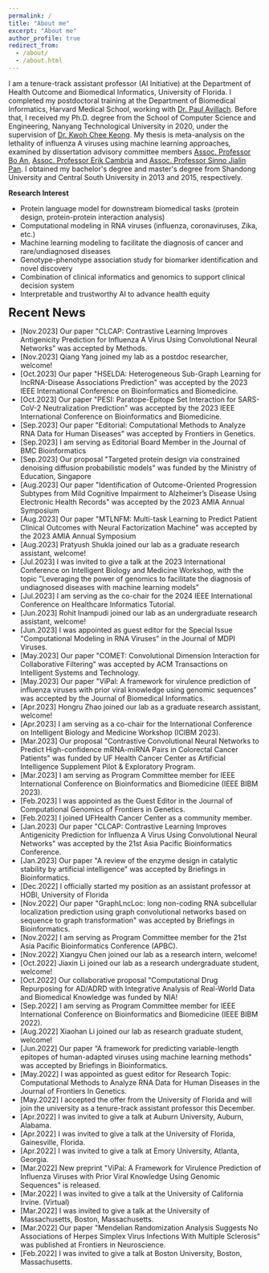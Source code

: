 ```yaml
---
permalink: /
title: "About me"
excerpt: "About me"
author_profile: true
redirect_from: 
  - /about/
  - /about.html
---
```


I am a tenure-track assistant professor (AI Initiative) at the Department of Health Outcome and Biomedical Informatics, University of Florida. I completed my postdoctoral training at the Department of Biomedical Informatics, Harvard Medical School, working with <a href="https://avillach-lab.hms.harvard.edu/">Dr. Paul Avillach</a>. Before that, I received my Ph.D. degree from the School of Computer Science and Engineering, Nanyang Technological University in 2020, under the supervision of <a href="https://personal.ntu.edu.sg/asckkwoh/">Dr. Kwoh Chee Keong</a>. My thesis is meta-analysis on the lethality of influenza A viruses using machine learning approaches, examined by dissertation advisory committee members <a href="https://personal.ntu.edu.sg/boan/">Assoc. Professor Bo An</a>,  <a href="https://sentic.net/erikcambria/">Assoc. Professor Erik Cambria</a> and <a href="https://personal.ntu.edu.sg/sinnopan/">Assoc. Professor Sinno Jialin Pan</a>. I obtained my bachelor's degree and master's degree from Shandong University and Central South University in 2013 and 2015, respectively.

<b>Research Interest</b>
- Protein language model for downstream biomedical tasks (protein design, protein-protein interaction analysis)
- Computational modeling in RNA viruses (influenza, coronaviruses, Zika, etc.)  
- Machine learning modeling to facilitate the diagnosis of cancer and rare/undiagnosed diseases
- Genotype-phenotype association study for biomarker identification and novel discovery
- Combination of clinical informatics and genomics to support clinical decision system
- Interpretable and trustworthy AI to advance health equity
 
<font size="5"><b>Recent News</b></font>
- [Nov.2023] Our paper "CLCAP: Contrastive Learning Improves Antigenicity Prediction for Influenza A Virus Using Convolutional Neural Networks" was accepted by Methods.
- [Nov.2023] Qiang Yang joined my lab as a postdoc researcher, welcome!
- [Oct.2023] Our paper "HSELDA: Heterogeneous Sub-Graph Learning for lncRNA-Disease Associations Prediction" was accepted by the 2023 IEEE International Conference on Bioinformatics and Biomedicine. 
- [Oct.2023] Our paper "PESI: Paratope-Epitope Set Interaction for SARS-CoV-2 Neutralization Prediction" was accepted by the 2023 IEEE International Conference on Bioinformatics and Biomedicine. 
- [Sep.2023] Our paper "Editorial: Computational Methods to Analyze RNA Data for Human Diseases" was accepted by Frontiers in Genetics. 
- [Sep.2023] I am serving as Editorial Board Member in the Journal of BMC Bioinformatics
- [Sep.2023] Our proposal "Targeted protein design via constrained denoising diffusion probabilistic models" was funded by the Ministry of Education, Singapore
- [Aug.2023] Our paper "Identification of Outcome-Oriented Progression Subtypes from Mild Cognitive Impairment to Alzheimer’s Disease Using Electronic Health Records" was accepted by the 2023 AMIA Annual Symposium
- [Aug.2023] Our paper "MTLNFM: Multi-task Learning to Predict Patient Clinical Outcomes with Neural Factorization Machine" was accepted by the 2023 AMIA Annual Symposium
- [Aug.2023] Pratyush Shukla joined our lab as a graduate research assistant, welcome!
- [Jul.2023] I was invited to give a talk at the 2023 International Conference on Intelligent Biology and Medicine Workshop, with the topic "Leveraging the power of genomics to facilitate the diagnosis of undiagnosed diseases with machine learning models"
- [Jul.2023] I am serving as the co-chair for the 2024 IEEE International Conference on Healthcare Informatics Tutorial.
- [Jun.2023] Rohit Inampudi joined our lab as an undergraduate research assistant, welcome!
- [Jun.2023] I was appointed as guest editor for the Special Issue "Computational Modeling in RNA Viruses" in the Journal of MDPI Viruses.
- [May.2023] Our paper "COMET: Convolutional Dimension Interaction for Collaborative Filtering" was accepted by ACM Transactions on Intelligent Systems and Technology.
- [May.2023] Our paper "ViPal: A framework for virulence prediction of influenza viruses with prior viral knowledge using genomic sequences" was accepted by the Journal of Biomedical Informatics.
- [Apr.2023] Hongru Zhao joined our lab as a graduate research assistant, welcome!
- [Apr.2023] I am serving as a co-chair for the International Conference on Intelligent Biology and Medicine Workshop (ICIBM 2023).
- [Mar.2023] Our proposal "Contrastive Convolutional Neural Networks to Predict High-confidence mRNA-miRNA Pairs in Colorectal Cancer Patients" was funded by UF Health Cancer Center as Artificial Intelligence Supplement Pilot & Exploratory Program.
- [Mar.2023] I am serving as Program Committee member for IEEE International Conference on Bioinformatics and Biomedicine (IEEE BIBM 2023).
- [Feb.2023] I was appointed as the Guest Editor in the Journal of Computational Genomics of Frontiers in Genetics.
- [Feb.2023] I joined UFHealth Cancer Center as a community member.
- [Jan.2023] Our paper "CLCAP: Contrastive Learning Improves Antigenicity Prediction for Influenza A Virus Using Convolutional Neural Networks" was accepted by the 21st Asia Pacific Bioinformatics Conference.
- [Jan.2023] Our paper "A review of the enzyme design in catalytic stability by artificial intelligence" was accepted by Briefings in Bioinformatics.
- [Dec.2022] I officially started my position as an assistant professor at HOBI, University of Florida
- [Nov.2022] Our paper "GraphLncLoc: long non-coding RNA subcellular localization prediction using graph convolutional networks based on sequence to graph transformation" was accepted by Briefings in Bioinformatics.  
- [Nov.2022] I am serving as Program Committee member for the 21st Asia Pacific Bioinformatics Conference (APBC).
- [Nov.2022] Xiangyu Chen joined our lab as a research intern, welcome!
- [Oct.2022] Jiaxin Li joined our lab as a research undergraduate student, welcome!
- [Oct.2022] Our collaborative proposal "Computational Drug Repurposing for AD/ADRD with Integrative Analysis of Real-World Data and Biomedical Knowledge was funded by NIA!
- [Sep.2022] I am serving as Program Committee member for IEEE International Conference on Bioinformatics and Biomedicine (IEEE BIBM 2022).
- [Aug.2022] Xiaohan Li joined our lab as research graduate student, welcome!
- [Jun.2022] Our paper “A framework for predicting variable-length epitopes of human-adapted viruses using machine learning methods" was accepted by Briefings in Bioinformatics.
- [May.2022] I was appointed as guest editor for Research Topic: Computational Methods to Analyze RNA Data for Human Diseases in the Journal of Frontiers In Genetics.
- [May.2022] I accepted the offer from the University of Florida and will join the university as a tenure-track assistant professor this December.
- [Apr.2022] I was invited to give a talk at Auburn University, Auburn, Alabama.
- [Apr.2022] I was invited to give a talk at the University of Florida, Gainesville, Florida.
- [Apr.2022] I was invited to give a talk at Emory University, Atlanta, Georgia.
- [Mar.2022] New preprint "ViPal: A Framework for Virulence Prediction of Influenza Viruses with Prior Viral Knowledge Using Genomic Sequences" is released.
- [Mar.2022] I was invited to give a talk at the University of California Irvine. (Virtual)
- [Mar.2022] I was invited to give a talk at the University of Massachusetts, Boston, Massachusetts.
- [Mar.2022] Our paper "Mendelian Randomization Analysis Suggests No Associations of Herpes Simplex Virus Infections With Multiple Sclerosis" was published at Frontiers in Neuroscience.
- [Feb.2022] I was invited to give a talk at Boston University, Boston, Massachusetts.    <br />
<br />
<br />

<script type="text/javascript" id="clustrmaps" src="//clustrmaps.com/map_v2.js?d=n9KHZlK5EQXBBjgFgYGJoe_HJrPsBYTt9mMNoLZNZ5c&cl=ffffff&w=500"> 
</script>


